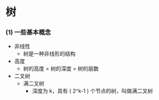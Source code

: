 # 树

### (1) 一些基本概念

- 非线性
  - 树是一种非线形的结构
- 高度
  - 树的高度 = 树的深度 = 树的层数
- 二叉树
  - 满二叉树
    - 深度为 k，具有 ( 2^k-1 ) 个节点的树，叫做满二叉树
